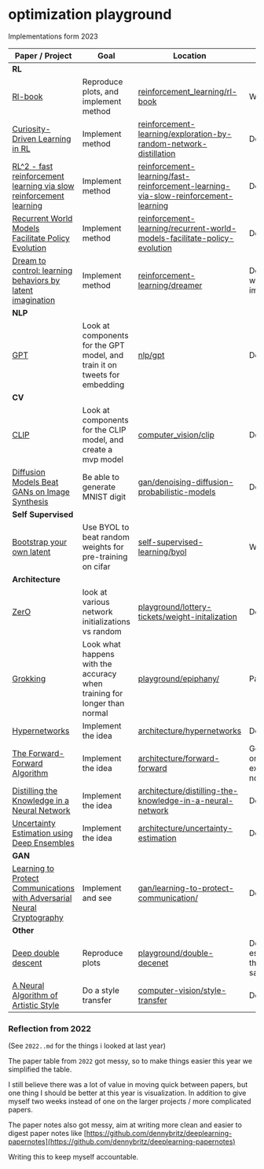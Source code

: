 # optimization playground

Implementations form 2023

| **Paper / Project**                                                                                        | **Goal**                               | **Location**                                                                                                                                                                | **Status** |
| ---------------------------------------------------------------------------------------------------------- | -------------------------------------- | --------------------------------------------------------------------------------------------------------------------------------------------------------------------------- | ---------- |
| **RL**                                                                                                     |                                        |                                                                                                                                                                             |            |
| [Rl-book](http://incompleteideas.net/book/the-book.html)                                                   | Reproduce plots, and implement method | [reinforcement_learning/rl-book](./reinforcement_learning/rl-book/)                                                                                                         | WIP        |
| [Curiosity-Driven Learning in RL](https://arxiv.org/pdf/1810.12894.pdf)                                    | Implement method                      | [reinforcement-learning/exploration-by-random-network-distillation](./reinforcement-learning/exploration-by-random-network-distillation/)                                   | Done       |
| [RL^2 - fast reinforcement learning via slow reinforcement learning](https://arxiv.org/pdf/1611.02779.pdf) | Implement method                      | [reinforcement-learning/fast-reinforcement-learning-via-slow-reinforcement-learning](./reinforcement-learning/fast-reinforcement-learning-via-slow-reinforcement-learning/) | Done       |
| [Recurrent World Models Facilitate Policy Evolution](https://arxiv.org/pdf/1809.01999.pdf)                 | Implement method                      | [reinforcement-learning/recurrent-world-models-facilitate-policy-evolution](./reinforcement-learning/recurrent-world-models-facilitate-policy-evolution//)                  | Done       |
| [Dream to control: learning behaviors by latent imagination](https://arxiv.org/pdf/1912.01603.pdf)                 | Implement method                      | [reinforcement-learning/dreamer](./reinforcement-learning/dreamer/)                  | Done, but with room for improvements       |
| **NLP**                                                                               |                                                                            |                                                                                                                        |                                                |
| [GPT](https://cdn.openai.com/research-covers/language-unsupervised/language_understanding_paper.pdf)                                                                                   | Look at components for the GPT model, and train it on tweets for embedding | [nlp/gpt](./nlp/gpt)                                                                                                   | Deadline                                       |
| **CV**                                                                                |                                                                            |                                                                                                                        |                                                |
| [CLIP](https://openai.com/blog/clip/)                                                 | Look at components for the CLIP model, and create a mvp model              | [computer_vision/clip](./computer_vision/clip/)                                                                        | Done                                           |
| [Diffusion Models Beat GANs on Image Synthesis](https://arxiv.org/pdf/2105.05233.pdf) | Be able to generate MNIST digit                                            | [gan/denoising-diffusion-probabilistic-models](./gan/denoising-diffusion-probabilistic-models)                         | Done                                           |
| **Self Supervised**                                                                   |                                                                            |                                                                                                                        |                                                |
| [Bootstrap your own latent](https://arxiv.org/abs/2006.07733)                         | Use BYOL to beat random weights for pre-training on cifar                  | [self-supervised-learning/byol](./self-supervised-learning/byol)                                                       | WIP                                            |
| **Architecture**                                                                      |                                                                            |                                                                                                                        |                                                |
| [ZerO](https://arxiv.org/abs/2110.12661)                                              | look at various network initializations vs random                          | [playground/lottery-tickets/weight-initalization](./playground/lottery-tickets/weight-initalization)                   | Done                                           |
| [Grokking](https://mathai-iclr.github.io/papers/papers/MATHAI_29_paper.pdf)           | Look what happens with the accuracy when training for longer than normal   | [playground/epiphany/](./playground/epiphany/)                                                                         | Partially done                                 |
| [Hypernetworks](https://arxiv.org/pdf/1609.09106.pdf)                                 | Implement the idea                                                         | [architecture/hypernetworks](architecture/hypernetworks)                                                               | Done                                           |
| [The Forward-Forward Algorithm](https://www.cs.toronto.edu/~hinton/FFA13.pdf)         | Implement the idea                                                         | [architecture/forward-forward](architecture/forward-forward)                                                           | Got it working on a toy example, but not mnist |
| [Distilling the Knowledge in a Neural Network](https://arxiv.org/pdf/1503.02531.pdf)  | Implement the idea                                                         | [architecture/distilling-the-knowledge-in-a-neural-network](architecture/distilling-the-knowledge-in-a-neural-network) | Done                                           |
| [Uncertainty Estimation using Deep Ensembles](https://arxiv.org/abs/1612.01474)       | Implement the idea                                                         | [architecture/uncertainty-estimation](architecture/uncertainty-estimation)                                             | Done                                           |
| **GAN**                                                                                                     |                                                                            |                                                                                                                        |                                                |
| [Learning to Protect Communications with Adversarial Neural Cryptography](https://arxiv.org/abs/1610.06918) | Implement and see                                                          | [gan/learning-to-protect-communication/](./gan/learning-to-protect-communication/)                                     | Done                                           |
| **Other**                                                                                                     |                                                                            |                                                                                                                        |                                                |
| [Deep double descent](https://openai.com/research/deep-double-descent) | Reproduce plots                                                          | [playground/double-decenet](./playground/double-decenet)                                     | Done, essence of the plot is the same                                           |
| [A Neural Algorithm of Artistic Style](https://arxiv.org/abs/1508.06576) | Do a style transfer                                                           | [computer-vision/style-transfer](./computer-vision/style-transfer)                                     | Done                                           |


### Reflection from 2022
(See `2022..md` for the things i looked at last year)

The paper table from `2022` got messy, so to make things easier this year we simplified the table.

I still believe there was a lot of value in moving quick between papers, but one thing I should be better at this year is visualization. In addition to give myself two weeks instead of one on the larger projects / more complicated papers.

The paper notes also got messy, aim at writing more clean and easier to digest paper notes like [https://github.com/dennybritz/deeplearning-papernotes](https://github.com/dennybritz/deeplearning-papernotes)

Writing this to keep myself accountable.

